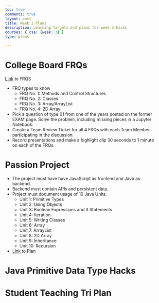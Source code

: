 ```yaml
---
toc: true
comments: true
layout: post
title: Week 3 Plans
description: Learning Targets and plans for week 3 hacks
courses: { csa: {week: 3} }
type: plans

---
```


# College Board FRQs
[Link]() to FRQS
- FRQ types to know
    - FRQ No. 1: Methods and Control Structures
    - FRQ No. 2: Classes
    - FRQ No. 3: Array/ArrayList
    - FRQ No. 4: 2D Array
- Pick a question of type 01 from one of the years posted on the former EXAM page. Solve the problem, including missing pieces in a Jupyter Notebook.
- Create a Team Review Ticket for all 4 FRQs with each Team Member participating in the discussion.
- Record presentations and make a highlight clip 30 seconds to 1 minute on each of the FRQs.

# Passion Project
- The project must have have JavaScript as frontend and Java as backend. 
- Backend must contain APIs and persistent data. 
- Project must document usage of 10 Java Units.
    - Unit 1: Primitive Types
    - Unit 2: Using Objects
    - Unit 3: Boolean Expressions and if Statements
    - Unit 4: Iteration
    - Unit 5: Writing Classes
    - Unit 6: Array
    - Unit 7: ArrayList
    - Unit 8: 2D Array
    - Unit 9: Inheritance
    - Unit 10: Recursion
- [Link](https://github.com/vivianknee/Tri1PassionProject/issues/1#issue-1898923104) to Plan

# Java Primitive Data Type Hacks

# Student Teaching Tri Plan
